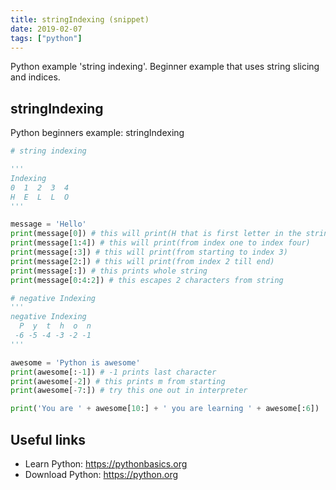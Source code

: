 ```yaml
---
title: stringIndexing (snippet)
date: 2019-02-07
tags: ["python"]
---
```

Python example 'string indexing'. Beginner example that uses string slicing and indices.

## stringIndexing

Python beginners example: stringIndexing

```python
# string indexing

'''
Indexing
0  1  2  3  4
H  E  L  L  O
'''

message = 'Hello'
print(message[0]) # this will print(H that is first letter in the string)
print(message[1:4]) # this will print(from index one to index four)
print(message[:3]) # this will print(from starting to index 3)
print(message[2:]) # this will print(from index 2 till end)
print(message[:]) # this prints whole string
print(message[0:4:2]) # this escapes 2 characters from string

# negative Indexing
'''
negative Indexing
  P  y  t  h  o  n
 -6 -5 -4 -3 -2 -1
'''

awesome = 'Python is awesome'
print(awesome[:-1]) # -1 prints last character
print(awesome[-2]) # this prints m from starting
print(awesome[-7:]) # try this one out in interpreter

print('You are ' + awesome[10:] + ' you are learning ' + awesome[:6])


```

## Useful links

- Learn Python: https://pythonbasics.org
- Download Python: https://python.org
